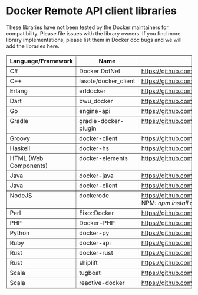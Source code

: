 <!--[metadata]>
+++
title = "Remote API client libraries"
description = "Various client libraries available to use with the Docker remote API"
keywords = ["API, Docker, index, registry, REST, documentation, clients, C#, Erlang, Go, Groovy, Java, JavaScript, Perl, PHP, Python, Ruby, Rust,  Scala"]
[menu.main]
parent="engine_remoteapi"
weight = 90
+++
<![end-metadata]-->

# Docker Remote API client libraries

These libraries have not been tested by the Docker maintainers for
compatibility. Please file issues with the library owners. If you find
more library implementations, please list them in Docker doc bugs and we
will add the libraries here.

<table border="1" class="docutils">
  <colgroup>
    <col width="24%">
    <col width="17%">
    <col width="48%">
    <col width="11%">
  </colgroup>
  <thead valign="bottom">
    <tr>
      <th class="head">Language/Framework</th>
      <th class="head">Name</th>
      <th class="head">Repository</th>
      <th class="head">Status</th>
    </tr>
  </thead>
  <tbody valign = "top">
    <tr>
      <td>C#</td>
      <td>Docker.DotNet</td>
      <td><a class="reference external" href="https://github.com/ahmetalpbalkan/Docker.DotNet">https://github.com/ahmetalpbalkan/Docker.DotNet</a></td>
      <td>Active</td>
    </tr>
    <tr>
      <td>C++</td>
      <td>lasote/docker_client</td>
      <td><a class="reference external" href="https://github.com/lasote/docker_client">https://github.com/lasote/docker_client</a></td>
      <td>Active</td>
    </tr>
    <tr>
      <td>Erlang</td>
      <td>erldocker</td>
      <td><a class="reference external" href="https://github.com/proger/erldocker">https://github.com/proger/erldocker</a></td>
      <td>Active</td>
    </tr>
    <tr>
      <td>Dart</td>
      <td>bwu_docker</td>
      <td><a class="reference external" href="https://github.com/bwu-dart/bwu_docker">https://github.com/bwu-dart/bwu_docker</a></td>
      <td>Active</td>
    </tr>
    <tr>
      <td>Go</td>
      <td>engine-api</td>
      <td><a class="reference external" href="https://github.com/docker/engine-api">https://github.com/docker/engine-api</a></td>
      <td>Active</td>
    </tr>
    <tr>
      <td>Gradle</td>
      <td>gradle-docker-plugin</td>
      <td><a class="reference external" href="https://github.com/gesellix/gradle-docker-plugin">https://github.com/gesellix/gradle-docker-plugin</a></td>
      <td>Active</td>
    </tr>
    <tr>
      <td>Groovy</td>
      <td>docker-client</td>
      <td><a class="reference external" href="https://github.com/gesellix/docker-client">https://github.com/gesellix/docker-client</a></td>
      <td>Active</td>
    </tr>
    <tr>
      <td>Haskell</td>
      <td>docker-hs</td>
      <td><a class="reference external" href="https://github.com/denibertovic/docker-hs">https://github.com/denibertovic/docker-hs</a></td>
      <td>Active</td>
    </tr>
    <tr>
      <td>HTML (Web Components)</td>
      <td>docker-elements</td>
      <td><a class="reference external" href="https://github.com/kapalhq/docker-elements">https://github.com/kapalhq/docker-elements</a></td>
      <td>Active</td>
    </tr>
    <tr>
      <td>Java</td>
      <td>docker-java</td>
      <td><a class="reference external" href="https://github.com/docker-java/docker-java">https://github.com/docker-java/docker-java</a></td>
      <td>Active</td>
    </tr>
    <tr>
      <td>Java</td>
      <td>docker-client</td>
      <td><a class="reference external" href="https://github.com/spotify/docker-client">https://github.com/spotify/docker-client</a></td>
      <td>Active</td>
    </tr>
    <tr>
      <td>NodeJS</td>
      <td>dockerode</td>
      <td><a class="reference external" href="https://github.com/apocas/dockerode">https://github.com/apocas/dockerode</a>
  Install via NPM: <cite>npm install dockerode</cite></td>
      <td>Active</td>
    </tr>
    <tr>
      <td>Perl</td>
      <td>Eixo::Docker</td>
      <td><a class="reference external" href="https://github.com/alambike/eixo-docker">https://github.com/alambike/eixo-docker</a></td>
      <td>Active</td>
    </tr>
    <tr>
      <td>PHP</td>
      <td>Docker-PHP</td>
      <td><a class="reference external" href="https://github.com/docker-php/docker-php">https://github.com/docker-php/docker-php</a></td>
      <td>Active</td>
    </tr>
    <tr>
      <td>Python</td>
      <td>docker-py</td>
      <td><a class="reference external" href="https://github.com/docker/docker-py">https://github.com/docker/docker-py</a></td>
      <td>Active</td>
    </tr>
    <tr>
      <td>Ruby</td>
      <td>docker-api</td>
      <td><a class="reference external" href="https://github.com/swipely/docker-api">https://github.com/swipely/docker-api</a></td>
      <td>Active</td>
    </tr>
    <tr>
      <td>Rust</td>
      <td>docker-rust</td>
      <td><a class="reference external" href="https://github.com/abh1nav/docker-rust">https://github.com/abh1nav/docker-rust</a></td>
      <td>Active</td>
    </tr>
    <tr>
      <td>Rust</td>
      <td>shiplift</td>
      <td><a class="reference external" href="https://github.com/softprops/shiplift">https://github.com/softprops/shiplift</a></td>
      <td>Active</td>
    </tr>
    <tr>
      <td>Scala</td>
      <td>tugboat</td>
      <td><a class="reference external" href="https://github.com/softprops/tugboat">https://github.com/softprops/tugboat</a></td>
      <td>Active</td>
    </tr>
    <tr>
      <td>Scala</td>
      <td>reactive-docker</td>
      <td><a class="reference external" href="https://github.com/almoehi/reactive-docker">https://github.com/almoehi/reactive-docker</a></td>
      <td>Active</td>
    </tr>
  </tbody>
</table>
